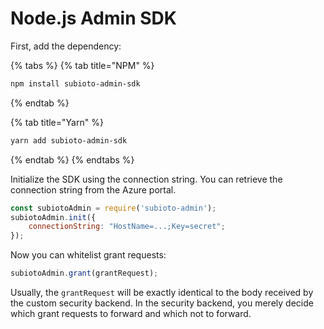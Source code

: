 # Node.js Admin SDK

First, add the dependency:

{% tabs %}
{% tab title="NPM" %}
```bash
npm install subioto-admin-sdk
```
{% endtab %}

{% tab title="Yarn" %}
```bash
yarn add subioto-admin-sdk
```
{% endtab %}
{% endtabs %}

Initialize the SDK using the connection string. You can retrieve the connection string from the Azure portal.

```javascript
const subiotoAdmin = require('subioto-admin');
subiotoAdmin.init({
    connectionString: "HostName=...;Key=secret";
});
```

Now you can whitelist grant requests:

```javascript
subiotoAdmin.grant(grantRequest);
```

Usually, the `grantRequest` will be exactly identical to the body received by the custom security backend. In the security backend, you merely decide which grant requests to forward and which not to forward.

